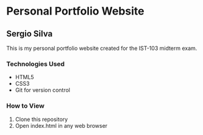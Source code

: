 # Personal Portfolio Website

## Sergio Silva

This is my personal portfolio website created for the IST-103 midterm exam.

### Technologies Used
- HTML5
- CSS3
- Git for version control

### How to View
1. Clone this repository
2. Open index.html in any web browser